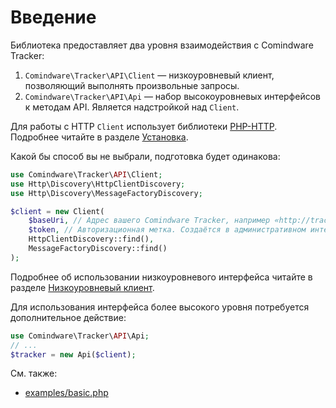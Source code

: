 # Введение

Библиотека предоставляет два уровня взаимодействия с Comindware Tracker:

1. `Comindware\Tracker\API\Client` — низкоуровневый клиент, позволяющий выполнять произвольные
   запросы.
2. `Comindware\Tracker\API\Api` — набор высокоуровневых интерфейсов к методам API. Является
   надстройкой над `Client`.

Для работы с HTTP `Client` использует библиотеки [PHP-HTTP](http://php-http.org/). Подробнее читайте
в разделе [Установка](install.ru.md).

Какой бы способ вы не выбрали, подготовка будет одинакова:
 
```php
use Comindware\Tracker\API\Client;
use Http\Discovery\HttpClientDiscovery;
use Http\Discovery\MessageFactoryDiscovery;

$client = new Client(
    $baseUri, // Адрес вашего Comindware Tracker, например «http://tracker.example.com».
    $token, // Авторизационная метка. Создаётся в административном интерфейсе Comindware Tracker. 
    HttpClientDiscovery::find(),
    MessageFactoryDiscovery::find()
);
```

Подробнее об использовании низкоуровневого интерфейса читайте в разделе
[Низкоуровневый клиент](client.ru.md).

Для использования интерфейса более высокого уровня потребуется дополнительное действие:

```php
use Comindware\Tracker\API\Api;
// ...
$tracker = new Api($client);
```

См. также:

- [examples/basic.php](examples/basic.php)
